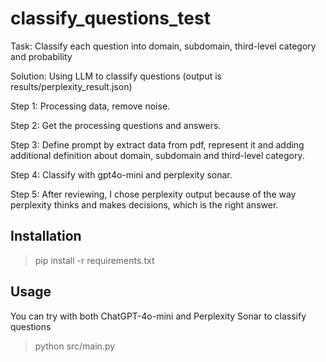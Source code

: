 # classify_questions_test

Task: Classify each question into domain, subdomain, third-level category and probability

Solution: Using LLM to classify questions (output is results/perplexity_result.json)

Step 1: Processing data, remove noise.

Step 2: Get the processing questions and answers.

Step 3: Define prompt by extract data from pdf, represent it and adding additional definition about domain, subdomain and third-level category.

Step 4: Classify with gpt4o-mini and perplexity sonar.

Step 5: After reviewing, I chose perplexity output because of the way perplexity thinks and makes decisions, which is the right answer.

## Installation

> pip install -r requirements.txt

## Usage

You can try with both ChatGPT-4o-mini and Perplexity Sonar to classify questions

> python src/main.py
